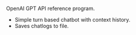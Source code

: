 OpenAI GPT API reference program.
- Simple turn based chatbot with context history.
- Saves chatlogs to file. 
